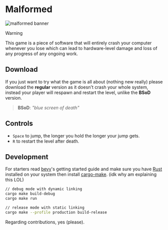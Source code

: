 # Malformed

![malformed banner](https://github.com/theunrealtarik/malformed/assets/58333332/2f277cf7-32a9-4263-b81b-e0302dc5fd8d)

> [!WARNING]
> This game is a piece of software that will entirely crash your computer whenever you lose which can lead to hardware-level damage and loss of any progress of any ongoing work.


## Download
If you just want to try what the game is all about (nothing new really) please download the **regular** version as it doesn't crash your whole system, instead your player will respawn and restart the level, unlike the **BSoD** version.
> **BSoD**: *"blue screen of death"*


## Controls
- `Space` to jump, the longer you hold the longer your jump gets.
- `R` to restart the level after death. 

## Development
For starters read [bevy](https://bevyengine.org/learn/quick-start/getting-started/setup/)'s getting started guide and make sure you have [Rust](https://rustup.rs/) installed on your system then install [cargo-make](https://github.com/sagiegurari/cargo-make). (idk why am explaining this LOL)
```bash
// debug mode with dynamic linking
cargo make build-debug
cargo make run

// release mode with static linking
cargo make --profile production build-release
```
Regarding contributions, yes (please).